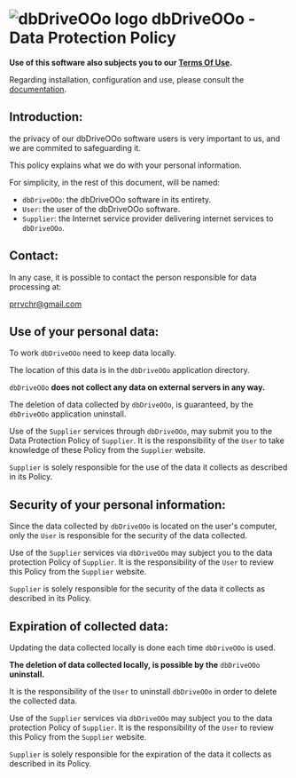 # ![dbDriveOOo logo][1] dbDriveOOo - Data Protection Policy

**Use of this software also subjects you to our [Terms Of Use][2].**

Regarding installation, configuration and use, please consult the [documentation][3].

## Introduction:

the privacy of our dbDriveOOo software users is very important to us, and we are commited to safeguarding it.

This policy explains what we do with your personal information.

For simplicity, in the rest of this document, will be named:
- `dbDriveOOo`:  the dbDriveOOo software in its entirety.
- `User`: the user of the dbDriveOOo software.
- `Supplier`: the Internet service provider delivering internet services to `dbDriveOOo`.

## Contact:

In any case, it is possible to contact the person responsible for data processing at:

prrvchr@gmail.com

## Use of your personal data:

To work `dbDriveOOo` need to keep data locally.

The location of this data is in the `dbDriveOOo` application directory.

`dbDriveOOo` **does not collect any data on external servers in any way.**

The deletion of data collected by `dbDriveOOo`, is guaranteed, by the `dbDriveOOo` application uninstall.

Use of the `Supplier` services through `dbDriveOOo`, may submit you to the Data Protection Policy of `Supplier`. It is the responsibility of the `User` to take knowledge of these Policy from the `Supplier` website.

`Supplier` is solely responsible for the use of the data it collects as described in its Policy.

## Security of your personal information:

Since the data collected by `dbDriveOOo` is located on the user's computer, only the `User` is responsible for the security of the data collected.

Use of the `Supplier` services via `dbDriveOOo` may subject you to the data protection Policy of `Supplier`. It is the responsibility of the `User` to review this Policy from the `Supplier` website.

`Supplier` is solely responsible for the security of the data it collects as described in its Policy.

## Expiration of collected data:

Updating the data collected locally is done each time `dbDriveOOo` is used.

**The deletion of data collected locally, is possible by the** `dbDriveOOo` **uninstall.**

It is the responsibility of the `User` to uninstall `dbDriveOOo` in order to delete the collected data.

Use of the `Supplier` services via `dbDriveOOo` may subject you to the data protection Policy of `Supplier`. It is the responsibility of the `User` to review this Policy from the `Supplier` website.

`Supplier` is solely responsible for the expiration of the data it collects as described in its Policy.

[1]: <https://prrvchr.github.io/dbDriveOOo/img/dbDriveOOo.png>
[2]: <https://prrvchr.github.io/dbDriveOOo/source/dbDriveOOo/registration/TermsOfUse_en>
[3]: <https://prrvchr.github.io/dbDriveOOo/>
